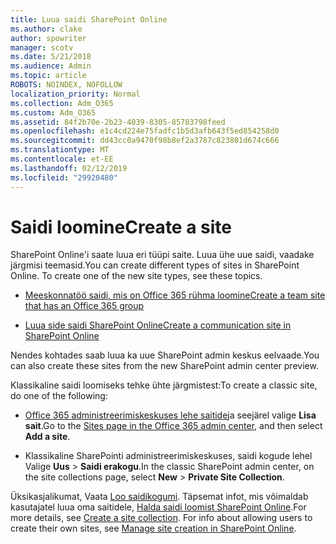 ```yaml
---
title: Luua saidi SharePoint Online
ms.author: clake
author: spowriter
manager: scotv
ms.date: 5/21/2018
ms.audience: Admin
ms.topic: article
ROBOTS: NOINDEX, NOFOLLOW
localization_priority: Normal
ms.collection: Adm_O365
ms.custom: Adm_O365
ms.assetid: 84f2b70e-2b23-4039-8305-85783798feed
ms.openlocfilehash: e1c4cd224e75fadfc1b5d3afb643f5ed854258d0
ms.sourcegitcommit: dd43cc0a9470f98b8ef2a3787c823801d674c666
ms.translationtype: MT
ms.contentlocale: et-EE
ms.lasthandoff: 02/12/2019
ms.locfileid: "29920480"
---
```

# <a name="create-a-site"></a><span data-ttu-id="d8fa3-102">Saidi loomine</span><span class="sxs-lookup"><span data-stu-id="d8fa3-102">Create a site</span></span>

<span data-ttu-id="d8fa3-p101">SharePoint Online'i saate luua eri tüüpi saite. Luua ühe uue saidi, vaadake järgmisi teemasid.</span><span class="sxs-lookup"><span data-stu-id="d8fa3-p101">You can create different types of sites in SharePoint Online. To create one of the new site types, see these topics.</span></span>
  
- [<span data-ttu-id="d8fa3-105">Meeskonnatöö saidi, mis on Office 365 rühma loomine</span><span class="sxs-lookup"><span data-stu-id="d8fa3-105">Create a team site that has an Office 365 group</span></span>](https://go.microsoft.com/fwlink/?linkid=866292)
    
- [<span data-ttu-id="d8fa3-106">Luua side saidi SharePoint Online</span><span class="sxs-lookup"><span data-stu-id="d8fa3-106">Create a communication site in SharePoint Online</span></span>](https://go.microsoft.com/fwlink/?linkid=866294)
    
<span data-ttu-id="d8fa3-107">Nendes kohtades saab luua ka uue SharePoint admin keskus eelvaade.</span><span class="sxs-lookup"><span data-stu-id="d8fa3-107">You can also create these sites from the new SharePoint admin center preview.</span></span>
  
<span data-ttu-id="d8fa3-108">Klassikaline saidi loomiseks tehke ühte järgmistest:</span><span class="sxs-lookup"><span data-stu-id="d8fa3-108">To create a classic site, do one of the following:</span></span>
  
- <span data-ttu-id="d8fa3-109">[Office 365 administreerimiskeskuses lehe saitide](https://portal.office.com/adminportal/home#/SitesList)ja seejärel valige **Lisa sait**.</span><span class="sxs-lookup"><span data-stu-id="d8fa3-109">Go to the [Sites page in the Office 365 admin center](https://portal.office.com/adminportal/home#/SitesList), and then select **Add a site**.</span></span>
    
- <span data-ttu-id="d8fa3-110">Klassikaline SharePointi administreerimiskeskuses, saidi kogude lehel Valige **Uus** \> **Saidi erakogu**.</span><span class="sxs-lookup"><span data-stu-id="d8fa3-110">In the classic SharePoint admin center, on the site collections page, select **New** \> **Private Site Collection**.</span></span>
    
<span data-ttu-id="d8fa3-p102">Üksikasjalikumat, Vaata [Loo saidikogumi](https://go.microsoft.com/fwlink/?linkid=866295). Täpsemat infot, mis võimaldab kasutajatel luua oma saitidele, [Halda saidi loomist SharePoint Online](https://go.microsoft.com/fwlink/?linkid=866296).</span><span class="sxs-lookup"><span data-stu-id="d8fa3-p102">For more details, see [Create a site collection](https://go.microsoft.com/fwlink/?linkid=866295). For info about allowing users to create their own sites, see [Manage site creation in SharePoint Online](https://go.microsoft.com/fwlink/?linkid=866296).</span></span>
  

